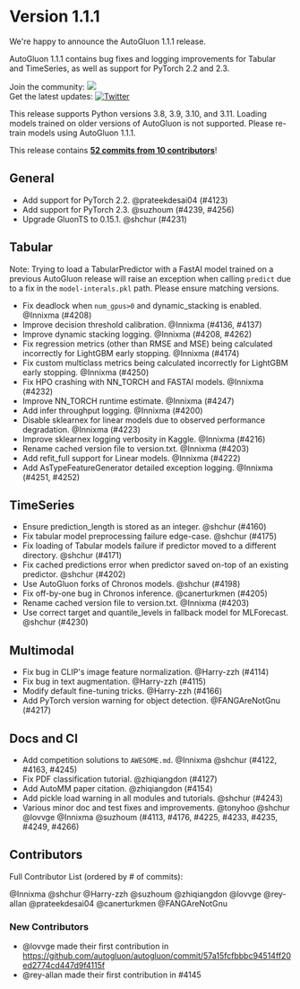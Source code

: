 # Version 1.1.1

We're happy to announce the AutoGluon 1.1.1 release.

AutoGluon 1.1.1 contains bug fixes and logging improvements for Tabular and TimeSeries, as well as support for PyTorch 2.2 and 2.3.

Join the community: [![](https://img.shields.io/discord/1043248669505368144?logo=discord&style=flat)](https://discord.gg/wjUmjqAc2N)  
Get the latest updates: [![Twitter](https://img.shields.io/twitter/follow/autogluon?style=social)](https://twitter.com/autogluon)

This release supports Python versions 3.8, 3.9, 3.10, and 3.11. Loading models trained on older versions of AutoGluon is not supported. Please re-train models using AutoGluon 1.1.1.

This release contains **[52 commits from 10 contributors](https://github.com/autogluon/autogluon/compare/v1.1.0...v1.1.1)**!

## General
- Add support for PyTorch 2.2. @prateekdesai04 (#4123)
- Add support for PyTorch 2.3. @suzhoum (#4239, #4256)
- Upgrade GluonTS to 0.15.1. @shchur (#4231)

## Tabular
Note: Trying to load a TabularPredictor with a FastAI model trained on a previous AutoGluon release will raise an exception when calling `predict` due to a fix in the `model-interals.pkl` path. Please ensure matching versions.

- Fix deadlock when `num_gpus>0` and dynamic_stacking is enabled. @Innixma (#4208)
- Improve decision threshold calibration. @Innixma (#4136, #4137)
- Improve dynamic stacking logging. @Innixma (#4208, #4262)
- Fix regression metrics (other than RMSE and MSE) being calculated incorrectly for LightGBM early stopping. @Innixma (#4174)
- Fix custom multiclass metrics being calculated incorrectly for LightGBM early stopping. @Innixma (#4250)
- Fix HPO crashing with NN_TORCH and FASTAI models. @Innixma (#4232)
- Improve NN_TORCH runtime estimate. @Innixma (#4247)
- Add infer throughput logging. @Innixma (#4200)
- Disable sklearnex for linear models due to observed performance degradation. @Innixma (#4223)
- Improve sklearnex logging verbosity in Kaggle. @Innixma (#4216)
- Rename cached version file to version.txt. @Innixma (#4203)
- Add refit_full support for Linear models. @Innixma (#4222)
- Add AsTypeFeatureGenerator detailed exception logging. @Innixma (#4251, #4252)

## TimeSeries
- Ensure prediction_length is stored as an integer. @shchur (#4160)
- Fix tabular model preprocessing failure edge-case. @shchur (#4175)
- Fix loading of Tabular models failure if predictor moved to a different directory. @shchur (#4171)
- Fix cached predictions error when predictor saved on-top of an existing predictor. @shchur (#4202)
- Use AutoGluon forks of Chronos models. @shchur (#4198)
- Fix off-by-one bug in Chronos inference. @canerturkmen (#4205)
- Rename cached version file to version.txt. @Innixma (#4203)
- Use correct target and quantile_levels in fallback model for MLForecast. @shchur (#4230)

## Multimodal
- Fix bug in CLIP's image feature normalization. @Harry-zzh (#4114)
- Fix bug in text augmentation. @Harry-zzh (#4115)
- Modify default fine-tuning tricks. @Harry-zzh (#4166)
- Add PyTorch version warning for object detection. @FANGAreNotGnu (#4217)

## Docs and CI
- Add competition solutions to `AWESOME.md`. @Innixma @shchur (#4122, #4163, #4245)
- Fix PDF classification tutorial. @zhiqiangdon (#4127)
- Add AutoMM paper citation. @zhiqiangdon (#4154)
- Add pickle load warning in all modules and tutorials. @shchur (#4243)
- Various minor doc and test fixes and improvements. @tonyhoo @shchur @lovvge @Innixma @suzhoum (#4113, #4176, #4225, #4233, #4235, #4249, #4266)

## Contributors

Full Contributor List (ordered by # of commits):

@Innixma @shchur @Harry-zzh @suzhoum @zhiqiangdon @lovvge @rey-allan @prateekdesai04 @canerturkmen @FANGAreNotGnu 

### New Contributors
* @lovvge made their first contribution in https://github.com/autogluon/autogluon/commit/57a15fcfbbbc94514ff20ed2774cd447d9f4115f
* @rey-allan made their first contribution in #4145